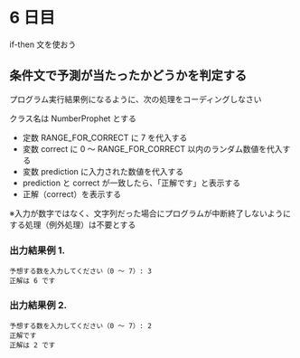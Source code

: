 # 6 日目

if-then 文を使おう

## 条件文で予測が当たったかどうかを判定する

プログラム実行結果例になるように、次の処理をコーディングしなさい

クラス名は NumberProphet とする

- 定数 RANGE_FOR_CORRECT に 7 を代入する
- 変数 correct に 0 ～ RANGE_FOR_CORRECT 以内のランダム数値を代入する
- 変数 prediction に入力された数値を代入する
- prediction と correct が一致したら、「正解です」と表示する
- 正解（correct）を表示する

※入力が数字ではなく、文字列だった場合にプログラムが中断終了しないようにする処理（例外処理）は不要とする

### 出力結果例 1.

```
予想する数を入力してください（0 ～ 7）: 3
正解は 6 です
```

### 出力結果例 2.

```
予想する数を入力してください（0 ～ 7）: 2
正解です
正解は 2 です
```
